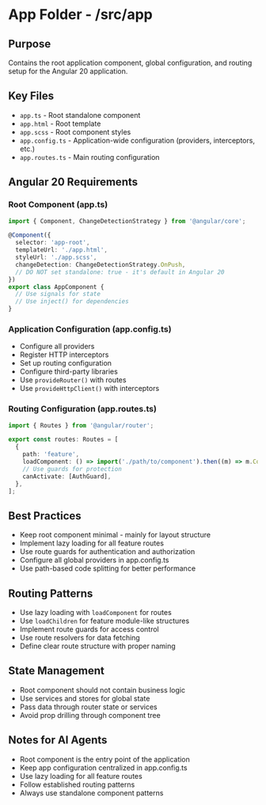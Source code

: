 # App Folder - /src/app

## Purpose

Contains the root application component, global configuration, and routing setup for the Angular 20 application.

## Key Files

- `app.ts` - Root standalone component
- `app.html` - Root template
- `app.scss` - Root component styles
- `app.config.ts` - Application-wide configuration (providers, interceptors, etc.)
- `app.routes.ts` - Main routing configuration

## Angular 20 Requirements

### Root Component (app.ts)

```typescript
import { Component, ChangeDetectionStrategy } from '@angular/core';

@Component({
  selector: 'app-root',
  templateUrl: './app.html',
  styleUrl: './app.scss',
  changeDetection: ChangeDetectionStrategy.OnPush,
  // DO NOT set standalone: true - it's default in Angular 20
})
export class AppComponent {
  // Use signals for state
  // Use inject() for dependencies
}
```

### Application Configuration (app.config.ts)

- Configure all providers
- Register HTTP interceptors
- Set up routing configuration
- Configure third-party libraries
- Use `provideRouter()` with routes
- Use `provideHttpClient()` with interceptors

### Routing Configuration (app.routes.ts)

```typescript
import { Routes } from '@angular/router';

export const routes: Routes = [
  {
    path: 'feature',
    loadComponent: () => import('./path/to/component').then((m) => m.ComponentName),
    // Use guards for protection
    canActivate: [AuthGuard],
  },
];
```

## Best Practices

- Keep root component minimal - mainly for layout structure
- Implement lazy loading for all feature routes
- Use route guards for authentication and authorization
- Configure all global providers in app.config.ts
- Use path-based code splitting for better performance

## Routing Patterns

- Use lazy loading with `loadComponent` for routes
- Use `loadChildren` for feature module-like structures
- Implement route guards for access control
- Use route resolvers for data fetching
- Define clear route structure with proper naming

## State Management

- Root component should not contain business logic
- Use services and stores for global state
- Pass data through router state or services
- Avoid prop drilling through component tree

## Notes for AI Agents

- Root component is the entry point of the application
- Keep app configuration centralized in app.config.ts
- Use lazy loading for all feature routes
- Follow established routing patterns
- Always use standalone component patterns
